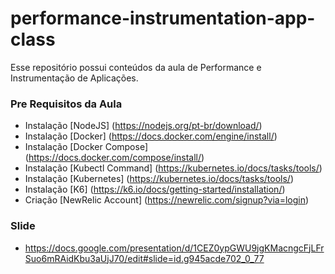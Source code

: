 # performance-instrumentation-app-class

Esse repositório possui conteúdos da aula de Performance e Instrumentação de Aplicações.

### Pre Requisitos da Aula
* Instalação [NodeJS] (https://nodejs.org/pt-br/download/)
* Instalação [Docker] (https://docs.docker.com/engine/install/)
* Instalação [Docker Compose] (https://docs.docker.com/compose/install/)
* Instalação [Kubectl Command] (https://kubernetes.io/docs/tasks/tools/)
* Instalação [Kubernetes] (https://kubernetes.io/docs/tasks/tools/)
* Instalação [K6] (https://k6.io/docs/getting-started/installation/)
* Criação [NewRelic Account] (https://newrelic.com/signup?via=login)

### Slide
* https://docs.google.com/presentation/d/1CEZ0ypGWU9jgKMacngcFjLFrSuo6mRAidKbu3aUjJ70/edit#slide=id.g945acde702_0_77
